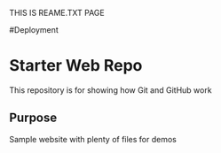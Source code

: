 




THIS IS REAME.TXT PAGE


#Deployment 


# Starter Web Repo

This repository is for showing how Git and GitHub work

## Purpose

Sample website with plenty of files for demos
